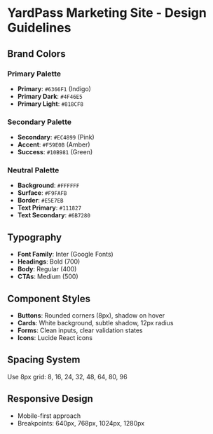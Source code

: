 # YardPass Marketing Site - Design Guidelines

## Brand Colors

### Primary Palette
- **Primary**: `#6366F1` (Indigo)
- **Primary Dark**: `#4F46E5`
- **Primary Light**: `#818CF8`

### Secondary Palette
- **Secondary**: `#EC4899` (Pink)
- **Accent**: `#F59E0B` (Amber)
- **Success**: `#10B981` (Green)

### Neutral Palette
- **Background**: `#FFFFFF`
- **Surface**: `#F9FAFB`
- **Border**: `#E5E7EB`
- **Text Primary**: `#111827`
- **Text Secondary**: `#6B7280`

## Typography
- **Font Family**: Inter (Google Fonts)
- **Headings**: Bold (700)
- **Body**: Regular (400)
- **CTAs**: Medium (500)

## Component Styles
- **Buttons**: Rounded corners (8px), shadow on hover
- **Cards**: White background, subtle shadow, 12px radius
- **Forms**: Clean inputs, clear validation states
- **Icons**: Lucide React icons

## Spacing System
Use 8px grid: 8, 16, 24, 32, 48, 64, 80, 96

## Responsive Design
- Mobile-first approach
- Breakpoints: 640px, 768px, 1024px, 1280px